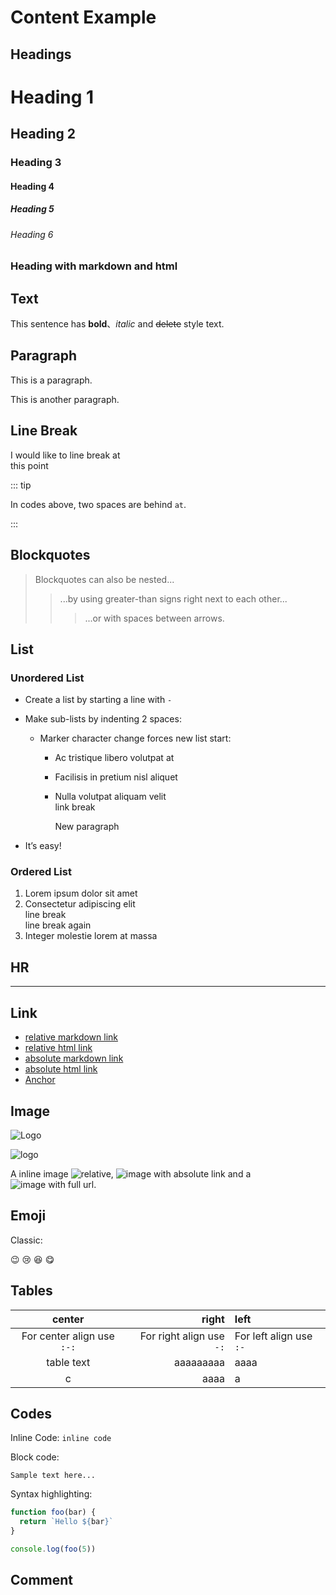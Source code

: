 # Content Example

## Headings

# Heading 1

## Heading 2

### Heading 3

#### Heading 4

##### Heading 5

###### Heading 6

### Heading with **markdown** and <span>html</span>

## Text

This sentence has **bold**、_italic_ and ~~delete~~ style text.

## Paragraph

This is a paragraph.

This is another paragraph.

## Line Break

I would like to line break at  
this point

::: tip

In codes above, two spaces are behind `at`.

:::

## Blockquotes

> Blockquotes can also be nested...
>
> > ...by using greater-than signs right next to each other...
> >
> > > ...or with spaces between arrows.

## List

### Unordered List

- Create a list by starting a line with `-`
- Make sub-lists by indenting 2 spaces:
  - Marker character change forces new list start:
    - Ac tristique libero volutpat at
    - Facilisis in pretium nisl aliquet
    - Nulla volutpat aliquam velit  
      link break

      New paragraph

- It’s easy!

### Ordered List

1. Lorem ipsum dolor sit amet
1. Consectetur adipiscing elit  
   line break  
   line break again
1. Integer molestie lorem at massa

## HR

---

## Link

- [relative markdown link](./excerpt.md)
- [relative html link](./excerpt.html)
- [absolute markdown link](/README.md)
- [absolute html link](/index.html)
- [Anchor](#link)

## Image

![Logo](/logo.png)

![logo](https://exmaple.com/logo.png)

A inline image ![relative](./assets/relative.jpg), ![image with absolute link](/logo.png) and a ![image with full url](https://exmaple.com/logo.png).

## Emoji

Classic:

:wink: :cry: :laughing: :yum:

## Tables

|           center           |                    right | left                    |
| :------------------------: | -----------------------: | :---------------------- |
| For center align use `:-:` | For right align use `-:` | For left align use `:-` |
|         table text         |                aaaaaaaaa | aaaa                    |
|             c              |                     aaaa | a                       |

## Codes

Inline Code: `inline code`

Block code:

```
Sample text here...
```

Syntax highlighting:

```js {2}
function foo(bar) {
  return `Hello ${bar}`
}

console.log(foo(5))
```

## Comment

<!-- Here is a comment -->
